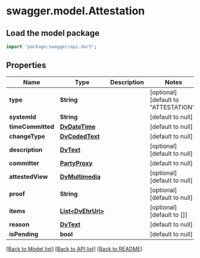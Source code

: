 # swagger.model.Attestation

## Load the model package
```dart
import 'package:swagger/api.dart';
```

## Properties
Name | Type | Description | Notes
------------ | ------------- | ------------- | -------------
**type** | **String** |  | [optional] [default to &quot;ATTESTATION&quot;]
**systemId** | **String** |  | [default to null]
**timeCommitted** | [**DvDateTime**](DvDateTime.md) |  | [default to null]
**changeType** | [**DvCodedText**](DvCodedText.md) |  | [default to null]
**description** | [**DvText**](DvText.md) |  | [optional] [default to null]
**committer** | [**PartyProxy**](PartyProxy.md) |  | [default to null]
**attestedView** | [**DvMultimedia**](DvMultimedia.md) |  | [optional] [default to null]
**proof** | **String** |  | [optional] [default to null]
**items** | [**List&lt;DvEhrUri&gt;**](DvEhrUri.md) |  | [optional] [default to []]
**reason** | [**DvText**](DvText.md) |  | [default to null]
**isPending** | **bool** |  | [default to null]

[[Back to Model list]](../README.md#documentation-for-models) [[Back to API list]](../README.md#documentation-for-api-endpoints) [[Back to README]](../README.md)

